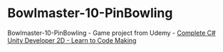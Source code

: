 # Bowlmaster-10-PinBowling
Bowlmaster-10-PinBowling - Game project from Udemy - [Complete C# Unity Developer 2D - Learn to Code Making](https://www.udemy.com/unitycourse/)
